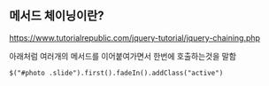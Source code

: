 ## 메서드 체이닝이란?

https://www.tutorialrepublic.com/jquery-tutorial/jquery-chaining.php

아래처럼 여러개의 메서드를 이어붙여가면서 한번에 호출하는것을 말함

```
$("#photo .slide").first().fadeIn().addClass("active")
```
